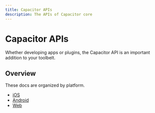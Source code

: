 ```yaml
---
title: Capacitor APIs
description: The APIs of Capacitor core
---
```


# Capacitor APIs

Whether developing apps or plugins, the Capacitor API is an important addition to your toolbelt.

## Overview

These docs are organized by platform.

- [iOS](/docs/core-apis/ios)
- [Android](/docs/core-apis/android)
- [Web](/docs/core-apis/web)
